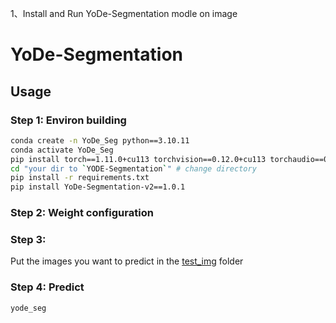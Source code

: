 1、Install and Run YoDe-Segmentation modle on image
# YoDe-Segmentation

## Usage
### Step 1: Environ building
```bash
conda create -n YoDe_Seg python==3.10.11
conda activate YoDe_Seg
pip install torch==1.11.0+cu113 torchvision==0.12.0+cu113 torchaudio==0.11.0 --extra-index-url https://download.pytorch.org/whl/cu113
cd "your dir to `YODE-Segmentation`" # change directory
pip install -r requirements.txt
pip install YoDe-Segmentation-v2==1.0.1
```

### Step 2: Weight configuration


### Step 3: 
Put the images you want to predict in the [test_img](https://github.com/OneChorm/YoDe-Segmentation/blob/master/test_img) folder

### Step 4: Predict
```bash
yode_seg 
```

